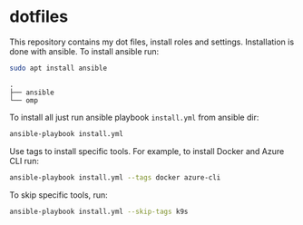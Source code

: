 # dotfiles

This repository contains my dot files, install roles and settings. Installation is done with ansible. To install ansible run:

```bash
sudo apt install ansible
```

```
.
├── ansible
└── omp
```

To install all just run ansible playbook `install.yml` from ansible dir:

```bash
ansible-playbook install.yml
```

Use tags to install specific tools. For example, to install Docker and Azure CLI run:

```bash
ansible-playbook install.yml --tags docker azure-cli
```

To skip specific tools, run:

```bash
ansible-playbook install.yml --skip-tags k9s
```

